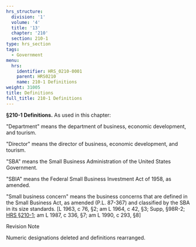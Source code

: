 ```yaml
---
hrs_structure:
  division: '1'
  volume: '4'
  title: '13'
  chapter: '210'
  section: 210-1
type: hrs_section
tags:
  - Government
menu:
  hrs:
    identifier: HRS_0210-0001
    parent: HRS0210
    name: 210-1 Definitions
weight: 31005
title: Definitions
full_title: 210-1 Definitions
---
```

**§210-1 Definitions.** As used in this chapter:

"Department" means the department of business, economic development, and tourism.

"Director" means the director of business, economic development, and tourism.

"SBA" means the Small Business Administration of the United States Government.

"SBIA" means the Federal Small Business Investment Act of 1958, as amended.

"Small business concern" means the business concerns that are defined in the Small Business Act, as amended (P.L. 87-367) and classified by the SBA in its size standards. [L 1963, c 76, §2; am L 1964, c 42, §3; Supp, §98R-2; [HRS §210-1](/title-13/chapter-210/section-210-1/); am L 1987, c 336, §7; am L 1990, c 293, §8]

Revision Note

Numeric designations deleted and definitions rearranged.